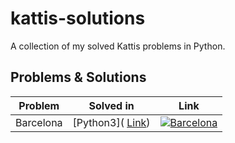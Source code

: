 # kattis-solutions
A collection of my solved Kattis problems in Python.
## Problems & Solutions
| Problem                          | Solved in    | Link                  |
|----------------------------------|--------------|-----------------------|
| Barcelona | [Python3]( <a href="https://open.kattis.com/problems/barcelona" target="_blank">Link</a>)     |[![Barcelona](https://camo.githubusercontent.com/331cabf472cdd3170da24e3e11f9b0c8ccfee6c183c30e9e8bb99a87a97ce3b3/68747470733a2f2f6f70656e2e6b61747469732e636f6d2f66617669636f6e)](https://open.kattis.com/problems/barcelona) |





